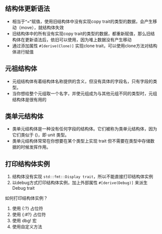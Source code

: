 ## 结构体更新语法

- 相当于`“=”`赋值，使用旧结构体中没有实现copy trait的类型的数据，会产生移动（move），就结构体失效
- 旧结构体中的所有没有实现copy trait的类型的数据，都重新赋值，那么旧结构体在更新语法后，依旧可以使用，因为堆上数据没有产生移动
- 通过添加属性 `#[derive(Clone)]` 实现clone trait，可以使用clone方法对结构体进行赋值

## 元祖结构体

- 元组结构体有着结构体名称提供的含义，但没有具体的字段名，只有字段的类型。
- 当你想给整个元组取一个名字，并使元组成为与其他元组不同的类型时，元组结构体是很有用的

## 类单元结构体

- 类单元结构体是一种没有任何字段的结构体。它们被称为类单元结构体，因为它们类似于 ()，即 unit 类型。
- 类单元结构体常常在你想要在某个类型上实现 trait 但不需要在类型中存储数据的时候发挥作用。

## 打印结构体实例

1. 结构体没有实现 `std::fmt::Display trait`，所以不能直接打印结构体实例
2. 以debug方式打印结构体实例，加上外部属性 `#[derive(Debug)]` 来派生 Debug trait

如何打印结构体实例？
1. 使用 {:?} 占位符
2. 使用 {:#?} 占位符
3. 使用 dbg! 宏
4. 使用自定义方法
